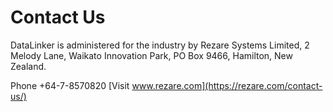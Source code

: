 # Contact Us

DataLinker is administered for the industry by Rezare Systems Limited, 2 Melody Lane, Waikato Innovation Park, PO Box 9466, Hamilton, New Zealand.

Phone +64-7-8570820
[Visit www.rezare.com](https://rezare.com/contact-us/)
